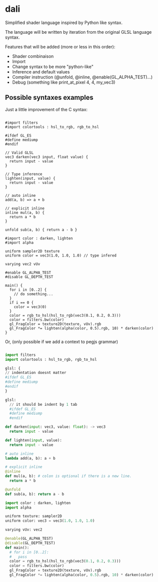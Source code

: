 dali
====

Simplified shader language inspired by Python like syntax.

The language will be written by iteration from the original GLSL language syntax.

Features that will be added (more or less in this order):

- Shader combinaison
- Import
- Change syntax to be more "python-like"
- Inference and default values
- Compiler instruction (@unfold, @inline, @enable(GL_ALPHA_TEST)...)
- Debug (something like print_at_pixel 4, 4, my_vec3)

Possible syntaxes examples
--------------------------

Just a little improvement of the C syntax:

```dali

#import filters
#import colortools : hsl_to_rgb, rgb_to_hsl

#ifdef GL_ES
#define mediump
#endif

// Valid GLSL
vec3 darken(vec3 input, float value) {
  return input - value
}

// Type inference
lighten(input, value) {
  return input - value
}

// auto inline
add(a, b) => a + b

// explicit inline
inline mul(a, b) {
  return a * b
}

unfold sub(a, b) { return a - b }

#import color : darken, lighten
#import alpha

uniform sampler2D texture
uniform color = vec3(1.0, 1.0, 1.0) // type infered

varying vec2 vUv

#enable GL_ALPHA_TEST
#disable GL_DEPTH_TEST

main() {
  for i in [0..2] {
    // do something...
  }
  if i == 0 {
    color = vec3(0)
  }
  color = rgb_to_hsl(hsl_to_rgb(vec3(0.1, 0.2, 0.3)))
  color = filters.bw(color)
  gl_FragColor = texture2D(texture, vUv).rgb
  gl_FragColor *= lighten(alpha(color, 0.5).rgb, 10) * darken(color)
}

```

Or, (only possible if we add a context to pegjs grammar)

```python

import filters
import colortools : hsl_to_rgb, rgb_to_hsl

glsl: {
// indentation doesnt matter
#ifdef GL_ES
#define mediump
#endif
}

glsl:
  // it should be indent by 1 tab
  #ifdef GL_ES
  #define mediump
  #endif

def darken(input: vec3, value: float): -> vec3
  return input - value

def lighten(input, value):
  return input - value

# auto inline
lambda add(a, b): a + b

# explicit inline
@inline
def mul(a, b): # colon is optional if there is a new line.
  return a * b

@unfold
def sub(a, b): return a - b

import color : darken, lighten
import alpha

uniform texture: sampler2D
uniform color: vec3 = vec3(1.0, 1.0, 1.0)

varying vUv: vec2

@enable(GL_ALPHA_TEST)
@disable(GL_DEPTH_TEST)
def main():
  # for i in [0..2]:
  #   pass
  color = rgb_to_hsl(hsl_to_rgb(vec3(0.1, 0.2, 0.3)))
  color = filters.bw(color)
  gl_FragColor = texture2D(texture, vUv).rgb
  gl_FragColor *= lighten(alpha(color, 0.5).rgb, 10) * darken(color)


```
